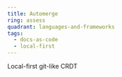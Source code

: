 ```yaml
---
title: Automerge
ring: assess
quadrant: languages-and-frameworks
tags:
  - docs-as-code
  - local-first
---
```

Local-first git-like CRDT